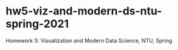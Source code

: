 # hw5-viz-and-modern-ds-ntu-spring-2021
Homework 5: Visualization and Modern Data Science, NTU, Spring
